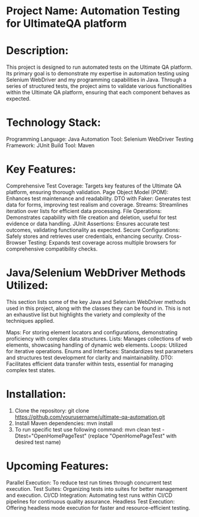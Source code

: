 # Project Name: Automation Testing for UltimateQA platform

# Description: 
This project is designed to run automated tests on the Ultimate QA platform. Its primary goal is to demonstrate my expertise in automation testing using Selenium WebDriver and my programming capabilities in Java. 
Through a series of structured tests, the project aims to validate various functionalities within the Ultimate QA platform, ensuring that each component behaves as expected.

# Technology Stack:
Programming Language: Java
Automation Tool: Selenium WebDriver
Testing Framework: JUnit
Build Tool: Maven

# Key Features:
Comprehensive Test Coverage: Targets key features of the Ultimate QA platform, ensuring thorough validation.
Page Object Model (POM): Enhances test maintenance and readability.
DTO with Faker: Generates test data for forms, improving test realism and coverage.
Streams: Streamlines iteration over lists for efficient data processing.
File Operations: Demonstrates capability with file creation and deletion, useful for test evidence or data handling.
JUnit Assertions: Ensures accurate test outcomes, validating functionality as expected.
Secure Configurations: Safely stores and retrieves user credentials, enhancing security.
Cross-Browser Testing: Expands test coverage across multiple browsers for comprehensive compatibility checks.

# Java/Selenium WebDriver Methods Utilized:
This section lists some of the key Java and Selenium WebDriver methods used in this project, along with the classes they can be found in. 
This is not an exhaustive list but highlights the variety and complexity of the techniques applied.

Maps: For storing element locators and configurations, demonstrating proficiency with complex data structures.
Lists: Manages collections of web elements, showcasing handling of dynamic web elements. 
Loops: Utilized for iterative operations.
Enums and Interfaces: Standardizes test parameters and structures test development for clarity and maintainability.
DTO: Facilitates efficient data transfer within tests, essential for managing complex test states. 

# Installation:
1. Clone the repository: git clone https://github.com/yourusername/ultimate-qa-automation.git
2. Install Maven dependencies: mvn install
3. To run specific test use following command: mvn clean test -Dtest="OpenHomePageTest" (replace "OpenHomePageTest" with desired test name)

# Upcoming Features:
Parallel Execution: To reduce test run times through concurrent test execution.
Test Suites: Organizing tests into suites for better management and execution.
CI/CD Integration: Automating test runs within CI/CD pipelines for continuous quality assurance.
Headless Test Execution: Offering headless mode execution for faster and resource-efficient testing.
